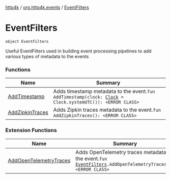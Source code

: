 [http4k](../../index.md) / [org.http4k.events](../index.md) / [EventFilters](./index.md)

# EventFilters

`object EventFilters`

Useful EventFilters used in building event processing pipelines to add various types of metadata to the events

### Functions

| Name | Summary |
|---|---|
| [AddTimestamp](-add-timestamp.md) | Adds timestamp metadata to the event.`fun AddTimestamp(clock: `[`Clock`](https://docs.oracle.com/javase/9/docs/api/java/time/Clock.html)` = Clock.systemUTC()): <ERROR CLASS>` |
| [AddZipkinTraces](-add-zipkin-traces.md) | Adds Zipkin traces metadata to the event.`fun AddZipkinTraces(): <ERROR CLASS>` |

### Extension Functions

| Name | Summary |
|---|---|
| [AddOpenTelemetryTraces](../-add-open-telemetry-traces.md) | Adds OpenTelemetry traces metadata to the event.`fun `[`EventFilters`](./index.md)`.AddOpenTelemetryTraces(): <ERROR CLASS>` |
